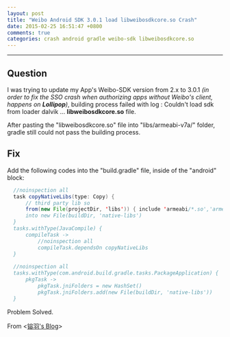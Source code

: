 ```yaml
---
layout: post
title: "Weibo Android SDK 3.0.1 load libweibosdkcore.so Crash"
date: 2015-02-25 16:51:47 +0800
comments: true
categories: crash android gradle weibo-sdk libweibosdkcore.so 
---
```

---
Question
------
 I was trying to update my App's Weibo-SDK version from 2.x to 3.0.1 *(in order to fix the SSO crash when authorizing apps without Weibo's client, happens on **Lollipop**)*, building process failed with log : Couldn't load sdk from loader dalvik ... **libweibosdkcore.so** file.

After pasting the "libweibosdkcore.so" file into "libs/armeabi-v7a/" folder, gradle still could not pass the building process.

Fix
------
Add the following codes into the "build.gradle" file, inside of  the "android" block:

  ```java
    //noinspection all
    task copyNativeLibs(type: Copy) {
        // third party lib so                
        from(new File(projectDir, 'libs')) { include 'armeabi/*.so','armeabi-v7a/*.so' }        
        into new File(buildDir, 'native-libs')
    }
    tasks.withType(JavaCompile) {
        compileTask ->
            //noinspection all
            compileTask.dependsOn copyNativeLibs
    }
    
    //noinspection all
    tasks.withType(com.android.build.gradle.tasks.PackageApplication) {
        pkgTask ->
            pkgTask.jniFolders = new HashSet()
            pkgTask.jniFolders.add(new File(buildDir, 'native-libs'))
    }
  ```

Problem Solved.

From <[镕羽's Blog](http://blog.sina.com.cn/s/blog_92814aa60102vhv1.html)>

